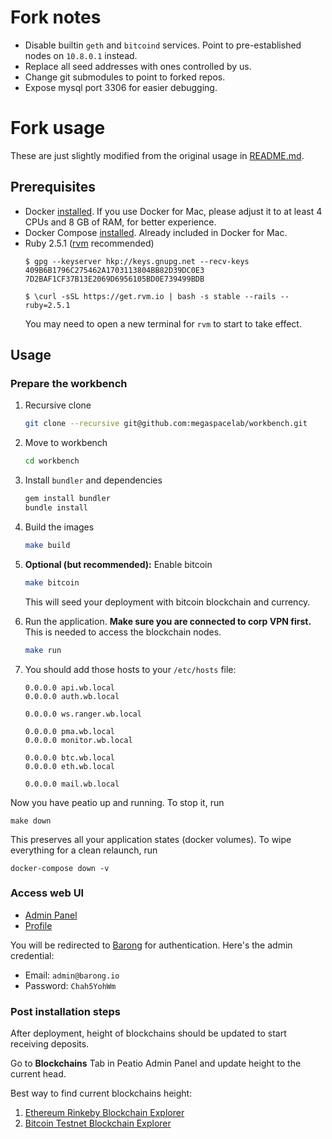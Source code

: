 # Fork notes
- Disable builtin `geth` and `bitcoind` services.
  Point to pre-established nodes on `10.8.0.1` instead.
- Replace all seed addresses with ones controlled by us.
- Change git submodules to point to forked repos.
- Expose mysql port 3306 for easier debugging.

# Fork usage
These are just slightly modified from the original usage in [README.md](README.md#Usage). 

## Prerequisites

- Docker [installed](https://docs.docker.com/engine/installation/).
  If you use Docker for Mac, please adjust it to at least 4 CPUs and 8 GB of RAM, for better experience.
- Docker Compose [installed](https://docs.docker.com/compose/install/).
  Already included in Docker for Mac.
- Ruby 2.5.1 ([rvm](https://rvm.io/) recommended)
  ```
  $ gpg --keyserver hkp://keys.gnupg.net --recv-keys 409B6B1796C275462A1703113804BB82D39DC0E3 7D2BAF1CF37B13E2069D6956105BD0E739499BDB

  $ \curl -sSL https://get.rvm.io | bash -s stable --rails --ruby=2.5.1
  ```
  You may need to open a new terminal for `rvm` to start to take effect. 

## Usage

### Prepare the workbench

1. Recursive clone

   ```sh
   git clone --recursive git@github.com:megaspacelab/workbench.git
   ```

1. Move to workbench

   ```sh
   cd workbench
   ```

1. Install `bundler` and dependencies

   ```sh
   gem install bundler
   bundle install
   ```

1. Build the images

   ```sh
   make build
   ```

1. **Optional (but recommended):** Enable bitcoin

   ```sh
   make bitcoin
   ```

   This will seed your deployment with bitcoin blockchain and currency.

1. Run the application.
   **Make sure you are connected to corp VPN first.**
   This is needed to access the blockchain nodes.

   ```sh
   make run
   ```

1. You should add those hosts to your `/etc/hosts` file:

   ```
   0.0.0.0 api.wb.local
   0.0.0.0 auth.wb.local
   
   0.0.0.0 ws.ranger.wb.local
   
   0.0.0.0 pma.wb.local
   0.0.0.0 monitor.wb.local
   
   0.0.0.0 btc.wb.local
   0.0.0.0 eth.wb.local
   
   0.0.0.0 mail.wb.local
   ```

Now you have peatio up and running.
To stop it, run
```
make down
```

This preserves all your application states (docker volumes).
To wipe everything for a clean relaunch, run
```
docker-compose down -v
```

### Access web UI
- [Admin Panel](http://api.wb.local/admin)
- [Profile](http://api.wb.local/settings)

You will be redirected to [Barong](http://auth.wb.local/) for authentication. Here's the admin credential:
- Email: `admin@barong.io`
- Password: `Chah5YohWm`

### Post installation steps

After deployment, height of blockchains should be updated to start receiving deposits.

Go to **Blockchains** Tab in Peatio Admin Panel and update height to the current head.

Best way to find current blockchains height:

1. [Ethereum Rinkeby Blockchain Explorer](https://rinkeby.etherscan.io)
2. [Bitcoin Testnet Blockchain Explorer](https://testnet.blockchain.info)
